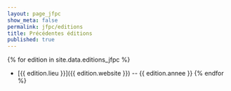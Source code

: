 ```yaml
---
layout: page_jfpc
show_meta: false
permalink: jfpc/editions
title: Précédentes éditions
published: true
---
```


{% for edition in site.data.editions_jfpc %}
  - [{{ edition.lieu }}]({{ edition.website }}) -- {{ edition.annee }}
{% endfor %}